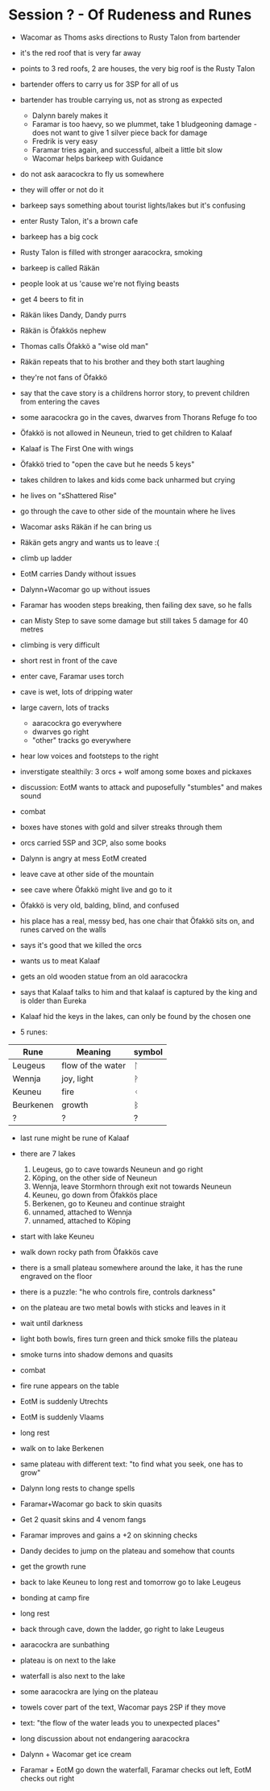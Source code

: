 # Session ? - Of Rudeness and Runes

- Wacomar as Thoms asks directions to Rusty Talon from bartender
- it's the red roof that is very far away
- points to 3 red roofs, 2 are houses, the very big roof is the Rusty Talon
- bartender offers to carry us for 3SP for all of us
- bartender has trouble carrying us, not as strong as expected
    - Dalynn barely makes it
    - Faramar is too haevy, so we plummet, take 1 bludgeoning damage - does not want to give 1 silver piece back for
      damage
    - Fredrik is very easy
    - Faramar tries again, and successful, albeit a little bit slow
    - Wacomar helps barkeep with Guidance

- do not ask aaracockra to fly us somewhere
- they will offer or not do it
- barkeep says something about tourist lights/lakes but it's confusing

- enter Rusty Talon, it's a brown cafe
- barkeep has a big cock
- Rusty Talon is filled with stronger aaracockra, smoking
- barkeep is called Räkän
- people look at us 'cause we're not flying beasts
- get 4 beers to fit in
- Räkän likes Dandy, Dandy purrs
- Räkän is Öfakkös nephew
- Thomas calls Öfakkö a "wise old man"
- Räkän repeats that to his brother and they both start laughing
- they're not fans of Öfakkö
- say that the cave story is a childrens horror story, to prevent children from entering the caves
- some aaracockra go in the caves, dwarves from Thorans Refuge fo too
- Öfakkö is not allowed in Neuneun, tried to get children to Kalaaf
- Kalaaf is The First One with wings
- Öfakkö tried to "open the cave but he needs 5 keys"
- takes children to lakes and kids come back unharmed but crying
- he lives on "sShattered Rise"
- go through the cave to other side of the mountain where he lives

- Wacomar asks Räkän if he can bring us
- Räkän gets angry and wants us to leave :(

- climb up ladder
- EotM carries Dandy without issues
- Dalynn+Wacomar go up without issues
- Faramar has wooden steps breaking, then failing dex save, so he falls
- can Misty Step to save some damage but still takes 5 damage for 40 metres

- climbing is very difficult

- short rest in front of the cave
- enter cave, Faramar uses torch
- cave is wet, lots of dripping water
- large cavern, lots of tracks
    - aaracockra go everywhere
    - dwarves go right
    - "other" tracks go everywhere
- hear low voices and footsteps to the right
- inverstigate stealthily: 3 orcs + wolf among some boxes and pickaxes
- discussion: EotM wants to attack and puposefully "stumbles" and makes sound

- combat

- boxes have stones with gold and silver streaks through them
- orcs carried 5SP and 3CP, also some books
- Dalynn is angry at mess EotM created

- leave cave at other side of the mountain
- see cave where Öfakkö might live and go to it
- Öfakkö is very old, balding, blind, and confused
- his place has a real, messy bed, has one chair that Öfakkö sits on, and runes carved on the walls
- says it's good that we killed the orcs
- wants us to meat Kalaaf
- gets an old wooden statue from an old aaracockra
- says that Kalaaf talks to him and that kalaaf is captured by the king and is older than Eureka
- Kalaaf hid the keys in the lakes, can only be found by the chosen one

- 5 runes:

| Rune      | Meaning           | symbol |
|-----------|-------------------|--------|
| Leugeus   | flow of the water | 	ᛚ     |
| Wennja    | joy, light        | ᚹ      |
| Keuneu    | fire              | ᚲ      |
| Beurkenen | growth            | ᛒ      |
| ?         | ?                 | ?      |

- last rune might be rune of Kalaaf

- there are 7 lakes
  1. Leugeus, go to cave towards Neuneun and go right
  2. Köping, on the other side of Neuneun
  3. Wennja, leave Stormhorn through exit not towards Neuneun
  4. Keuneu, go down from Öfakkös place
  5. Berkenen, go to Keuneu and continue straight
  6. unnamed, attached to Wennja
  7. unnamed, attached to Köping

- start with lake Keuneu
- walk down rocky path from Öfakkös cave
- there is a small plateau somewhere around the lake, it has the rune engraved on the floor
- there is a puzzle: "he who controls fire, controls darkness"
- on the plateau are two metal bowls with sticks and leaves in it
- wait until darkness
- light both bowls, fires turn green and thick smoke fills the plateau
- smoke turns into shadow demons and quasits

- combat

- fire rune appears on the table
- EotM is suddenly Utrechts
- EotM is suddenly Vlaams

- long rest

- walk on to lake Berkenen
- same plateau with different text: "to find what you seek, one has to grow"

- Dalynn long rests to change spells
- Faramar+Wacomar go back to skin quasits
- Get 2 quasit skins and 4 venom fangs
- Faramar improves and gains a +2 on skinning checks

- Dandy decides to jump on the plateau and somehow that counts 
- get the growth rune

- back to lake Keuneu to long rest and tomorrow go to lake Leugeus
- bonding at camp fire
- long rest

- back through cave, down the ladder, go right to lake Leugeus
- aaracockra are sunbathing
- plateau is on next to the lake
- waterfall is also next to the lake
- some aaracockra are lying on the plateau
- towels cover part of the text, Wacomar pays 2SP if they move
- text: "the flow of the water leads you to unexpected places"
- long discussion about not endangering aaracockra
- Dalynn + Wacomar get ice cream
- Faramar + EotM go down the waterfall, Faramar checks out left, EotM checks out right